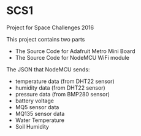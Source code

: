 # SCS1
Project for Space Challenges 2016

This project contains two parts
- The Source Code for Adafruit Metro Mini Board
- The Source Code for NodeMCU WiFi module

The JSON that NodeMCU sends:
- temperature data (from DHT22 sensor)
- humidity data (from DHT22 sensor)
- pressure data (from BMP280 sensor)
- battery voltage
- MQ5 sensor data
- MQ135 sensor data
- Water Temperature
- Soil Humidity 
